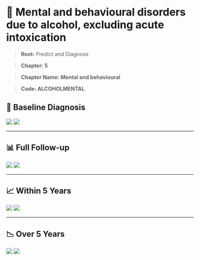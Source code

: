 # 🧬 Mental and behavioural disorders due to alcohol, excluding acute intoxication
    
> **Root:** Predict and Diagnose

> **Chapter: 5**

> **Chapter Name: Mental and behavioural**

> **Code: ALCOHOLMENTAL**

## 🧪 Baseline Diagnosis

<img src="/Predict/Figures/Baseline/IMP/ALCOHOLMENTAL.png" />

<CsvTableIMP src="/Predict_Data/Baseline/IMP/IMP_ALCOHOLMENTAL.csv" label="🔍 View full results" />

<img src="/Predict/Figures/Baseline/ROC/ALCOHOLMENTAL.png" />

<CsvTableROC src="/Predict_Data/Baseline/EVA/ALCOHOLMENTAL.csv" label="🔍 View full results" />

---

## 📊 Full Follow-up

<img src="/Predict/Figures/ALL/IMP/ALCOHOLMENTAL.png" />

<CsvTableIMP src="/Predict_Data/ALL/IMP/IMP_ALCOHOLMENTAL.csv" label="🔍 View full results" />

<img src="/Predict/Figures/ALL/ROC/ALCOHOLMENTAL.png" />

<CsvTableROC src="/Predict_Data/ALL/EVA/ALCOHOLMENTAL.csv" label="🔍 View full results" />

---

## 📈 Within 5 Years

<img src="/Predict/Figures/FYears/IMP/ALCOHOLMENTAL.png" />

<CsvTableIMP src="/Predict_Data/FYears/IMP/IMP_ALCOHOLMENTAL.csv" label="🔍 View full results" />

<img src="/Predict/Figures/FYears/ROC/ALCOHOLMENTAL.png" />

<CsvTableROC src="/Predict_Data/FYears/EVA/ALCOHOLMENTAL.csv" label="🔍 View full results" />

---

## 📉 Over 5 Years

<img src="/Predict/Figures/OverFYears/IMP/ALCOHOLMENTAL.png" />

<CsvTableIMP src="/Predict_Data/OverFYears/IMP/IMP_ALCOHOLMENTAL.csv" label="🔍 View full results" />

<img src="/Predict/Figures/OverFYears/ROC/ALCOHOLMENTAL.png" />

<CsvTableROC src="/Predict_Data/OverFYears/EVA/ALCOHOLMENTAL.csv" label="🔍 View full results" />
